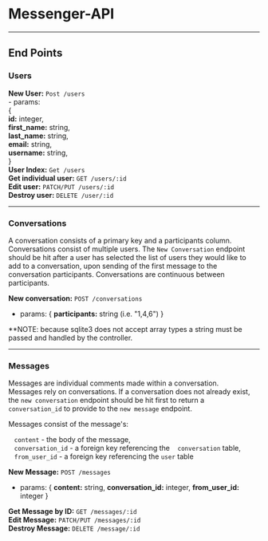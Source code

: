 # Messenger-API
<hr/>

## End Points

### Users
  <strong>New User:</strong> `Post /users` <br>
    - params:<br>
    {<br>
        <strong>id:</strong> integer,<br>
        <strong>first_name:</strong> string,<br>
        <strong>last_name:</strong> string,<br>
        <strong>email:</strong> string,<br>
        <strong>username:</strong> string,<br>
    }<br>
  <strong>User Index:</strong> `Get /users` <br>
  <strong>Get individual user:</strong> `GET /users/:id`<br>
  <strong>Edit user:</strong> `PATCH/PUT /users/:id`<br>
  <strong>Destroy user:</strong> `DELETE /user/:id`<br>

<hr/>

### Conversations
A conversation consists of a primary key and a participants column. Conversations consist of multiple users. The `New Conversation` endpoint should be hit after a user has selected the list of users they would like to add to a conversation, upon sending of the first message to the conversation participants. Conversations are continuous between participants.

<strong>New conversation:</strong> `POST /conversations`
  - params:
  {
    <strong>participants:</strong> string (i.e. "1,4,6")
  } <br>

**NOTE: because sqlite3 does not accept array types a string must be passed and handled by the controller. 
<hr/>


### Messages
Messages are individual comments made within a conversation.<br>
Messages rely on conversations. If a conversation does not already exist, the `new conversation` endpoint should be hit first to return a `conversation_id` to provide to the `new message` endpoint.

Messages consist of the message's:<br>

 &nbsp;&nbsp;&nbsp;`content` - the body of the message,<br>
 &nbsp;&nbsp;&nbsp;`conversation_id` - a foreign key referencing the &nbsp;&nbsp;&nbsp;`conversation` table,<br>
 &nbsp;&nbsp;&nbsp;`from_user_id` - a foreign key referencing the `user` table<br>

<strong>New Message:</strong> `POST /messages`<br>
  - params: {
    <strong>content:</strong> string,
    <strong>conversation_id:</strong> integer,
    <strong>from_user_id:</strong> integer
  }<br>

<strong>Get Message by ID:</strong> `GET /messages/:id`<br>
<strong>Edit Message:</strong> `PATCH/PUT /messages/:id`<br>
<strong>Destroy Message:</strong> `DELETE /message/:id`<br>
